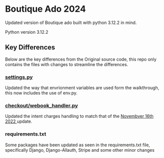 # Boutique Ado 2024

Updated version of Boutique ado built with python 3.12.2 in mind. 

Python version 3.12.2

## Key Differences

Below are the key differences from the Original source code, this repo only contains the files with changes to streamline the differences. 

### [settings.py](https://github.com/roomacarthur/ba2024/blob/main/boutique_ado/settings.py)

Updated the way that envrionment variables are used form the walkthrough, this now includes the use of env.py.

### [checkout/webook_handler.py](https://github.com/roomacarthur/ba2024/blob/main/checkout/webhook_handler.py)

Updated the intent charges handling to match that of the [Novembver 16th 2022 ](https://stripe.com/docs/changelog#november-16,-2022) update.

### requirements.txt

Some packages have been updated as seen in the requirements.txt file, specifically Django, Django-Allauth, Stripe and some other minor changes
